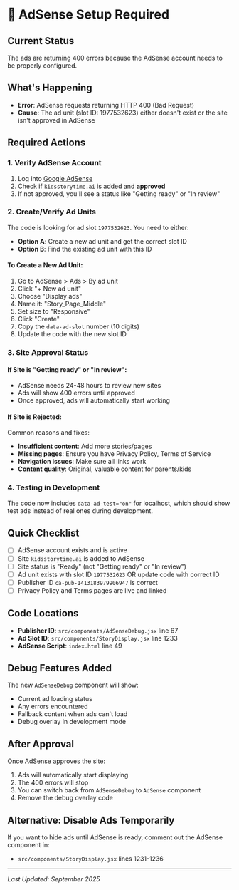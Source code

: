 # 🚨 AdSense Setup Required

## Current Status
The ads are returning 400 errors because the AdSense account needs to be properly configured.

## What's Happening
- **Error**: AdSense requests returning HTTP 400 (Bad Request)
- **Cause**: The ad unit (slot ID: 1977532623) either doesn't exist or the site isn't approved in AdSense

## Required Actions

### 1. Verify AdSense Account
1. Log into [Google AdSense](https://www.google.com/adsense/)
2. Check if `kidsstorytime.ai` is added and **approved**
3. If not approved, you'll see a status like "Getting ready" or "In review"

### 2. Create/Verify Ad Units
The code is looking for ad slot `1977532623`. You need to either:
- **Option A**: Create a new ad unit and get the correct slot ID
- **Option B**: Find the existing ad unit with this ID

#### To Create a New Ad Unit:
1. Go to AdSense > Ads > By ad unit
2. Click "+ New ad unit" 
3. Choose "Display ads"
4. Name it: "Story_Page_Middle"
5. Set size to "Responsive"
6. Click "Create"
7. Copy the `data-ad-slot` number (10 digits)
8. Update the code with the new slot ID

### 3. Site Approval Status

#### If Site is "Getting ready" or "In review":
- AdSense needs 24-48 hours to review new sites
- Ads will show 400 errors until approved
- Once approved, ads will automatically start working

#### If Site is Rejected:
Common reasons and fixes:
- **Insufficient content**: Add more stories/pages
- **Missing pages**: Ensure you have Privacy Policy, Terms of Service
- **Navigation issues**: Make sure all links work
- **Content quality**: Original, valuable content for parents/kids

### 4. Testing in Development
The code now includes `data-ad-test="on"` for localhost, which should show test ads instead of real ones during development.

## Quick Checklist
- [ ] AdSense account exists and is active
- [ ] Site `kidsstorytime.ai` is added to AdSense
- [ ] Site status is "Ready" (not "Getting ready" or "In review")  
- [ ] Ad unit exists with slot ID `1977532623` OR update code with correct ID
- [ ] Publisher ID `ca-pub-1413183979906947` is correct
- [ ] Privacy Policy and Terms pages are live and linked

## Code Locations
- **Publisher ID**: `src/components/AdSenseDebug.jsx` line 67
- **Ad Slot ID**: `src/components/StoryDisplay.jsx` line 1233
- **AdSense Script**: `index.html` line 49

## Debug Features Added
The new `AdSenseDebug` component will show:
- Current ad loading status
- Any errors encountered
- Fallback content when ads can't load
- Debug overlay in development mode

## After Approval
Once AdSense approves the site:
1. Ads will automatically start displaying
2. The 400 errors will stop
3. You can switch back from `AdSenseDebug` to `AdSense` component
4. Remove the debug overlay code

## Alternative: Disable Ads Temporarily
If you want to hide ads until AdSense is ready, comment out the AdSense component in:
- `src/components/StoryDisplay.jsx` lines 1231-1236

---
*Last Updated: September 2025*